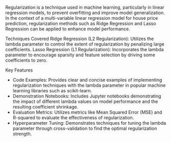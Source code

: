 Regularization is a technique used in machine learning, particularly in linear regression models, to prevent overfitting and improve model generalization. In the context of a multi-variable linear regression model for house price prediction, regularization methods such as Ridge Regression and Lasso Regression can be applied to enhance model performance.

Techniques Covered
Ridge Regression (L2 Regularization): Utilizes the lambda parameter to control the extent of regularization by penalizing large coefficients.
Lasso Regression (L1 Regularization): Incorporates the lambda parameter to encourage sparsity and feature selection by driving some coefficients to zero.

Key Features
- Code Examples: Provides clear and concise examples of implementing regularization techniques with the lambda parameter in popular machine learning libraries such as scikit-learn.
- Demonstration Notebooks: Includes Jupyter notebooks demonstrating the impact of different lambda values on model performance and the resulting coefficient shrinkage.
- Evaluation Metrics: Utilizes metrics like Mean Squared Error (MSE) and R-squared to evaluate the effectiveness of regularization.
- Hyperparameter Tuning: Demonstrates techniques for tuning the lambda parameter through cross-validation to find the optimal regularization strength.
